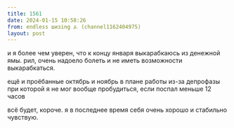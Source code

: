 ```yaml
---
title: 1561
date: 2024-01-15 10:58:26
from: endless шизing ⍼ (channel1162404975)
layout: post
---
```


и я более чем уверен, что к концу января выкарабкаюсь из денежной ямы. рил, очень надоело болеть и не иметь возможности выкарабкаться.

ещё и проёбанные октябрь и ноябрь в плане работы из-за депрофазы при которой я не мог вообще пробудиться, если поспал меньше 12 часов 

всё будет, короче. я в последнее время себя очень хорошо и стабильно чувствую.
